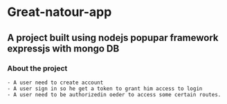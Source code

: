 # Great-natour-app

## A project built using nodejs popupar framework expressjs with mongo DB

### About the project

```Great natour app is an api built using express js and mongo DB with authentication and authorization.
- A user need to create account
- A user sign in so he get a token to grant him access to login
- A user need to be authorizedin oeder to access some certain routes.

```
